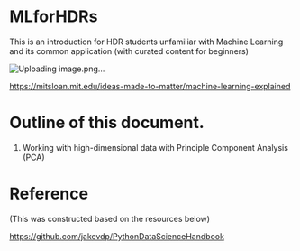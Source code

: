 # MLforHDRs
This is an introduction for HDR students unfamiliar with Machine Learning and its common application (with curated content for beginners)

![Uploading image.png…]()

https://mitsloan.mit.edu/ideas-made-to-matter/machine-learning-explained


# Outline of this document.

1. Working with high-dimensional data with Principle Component Analysis (PCA)


# Reference 
(This was constructed based on the resources below)


https://github.com/jakevdp/PythonDataScienceHandbook

